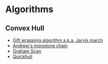 # Algorithms

## Convex Hull

- [Gift wrapping algorithm a.k.a. Jarvis march](Convex_hull/Jarvis_march.ipynb)
- [Andrew's monotone chain](Convex_hull/Monotone_chain.ipynb)
- [Graham Scan](Convex_hull/Graham_scan.ipynb)
- [Quickhull](Convex_hull/Quickhull.ipynb)
